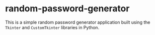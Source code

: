 # random-password-generator
This is a simple random password generator application built using the `Tkinter` and `CustomTkinter` libraries in Python.
